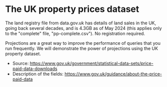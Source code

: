 # The UK property prices dataset
The land registry file from data.gov.uk has details of land sales in the UK, going back several decades, and is 4.3GB as of May 2024 (this applies only to the "complete" file, "pp-complete.csv"). No registration required.

Projections are a great way to improve the performance of queries that you run frequently. We will demonstrate the power of projections using the UK property dataset.
- Source: https://www.gov.uk/government/statistical-data-sets/price-paid-data-downloads
- Description of the fields: https://www.gov.uk/guidance/about-the-price-paid-data
